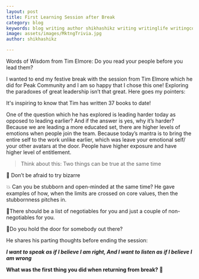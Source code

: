 ```yaml
---
layout: post
title: First Learning Session after Break
category: blog
keywords: blog writing author shikhashikz writing writinglife writingcommunity dailyblogpost dailyblogpostchallenge marketing abm
image: assets/images/MktngTrivia.jpg
author: shikhashikz

---
```

Words of Wisdom from Tim Elmore: Do you read your people before you lead them?

I wanted to end my festive break with the session from Tim Elmore which he did for Peak Community and I am so happy that I chose this one! Exploring the paradoxes of great leadership isn’t that great. Here goes my pointers:

It's inspiring to know that Tim has written 37 books to date!

One of the question which he has explored is leading harder today as opposed to leading earlier? And if the answer is yes, why it’s harder? Because we are leading a more educated set, there are higher levels of emotions when people join the team. Because today’s mantra is to bring the entire self to the work unlike earlier, which was leave your emotional self/ your other avatars at the door. People have higher exposure and have higher level of entitlement.

>Think about this: Two things can be true at the same time
>

💯 Don’t be afraid to try bizarre

💥 Can you be stubborn and open-minded at the same time? He gave examples of how, when the limits are crossed on core values, then the stubbornness pitches in.

🌟There should be a list of negotiables for you and just a couple of non-negotiables for you.

🤩Do you hold the door for somebody out there?

He shares his parting thoughts before ending the session:

***I want to speak as if I believe I am right, And I want to listen as if I believe I am wrong***

**What was the first thing you did when returning from break?** 📔

